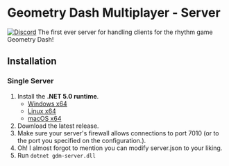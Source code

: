 
# Geometry Dash Multiplayer - Server  
[![Discord](https://img.shields.io/badge/Discord-chat-blue?style=flat-square)](https://discord.gg/gdm)
The first ever server for handling clients for the rhythm game Geometry Dash!

## Installation
### Single Server  

1. Install the **.NET 5.0 runtime**.
    - [Windows x64](https://dotnet.microsoft.com/download/dotnet/thank-you/runtime-5.0.7-windows-x64-installer)
    - [Linux x64](https://docs.microsoft.com/en-us/dotnet/core/install/linux)
    - [macOS x64](https://dotnet.microsoft.com/download/dotnet/thank-you/runtime-5.0.7-macos-x64-installer)
2. Download the latest release.
3. Make sure your server's firewall allows connections to port 7010 (or to the port you specified on the configuration.).
4. Oh! I almost forgot to mention you can modify server.json to your liking.
5. Run ```dotnet gdm-server.dll```